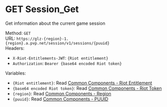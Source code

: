 <!-- This file is automatically generated! Do not edit it directly! See https://github.com/techchrism/valorant-api-docs/blob/trunk/contributing.md for more information. -->

# GET Session_Get

Get information about the current game session  


Method: `GET`  
URL: `https://glz-{region}-1.{region}.a.pvp.net/session/v1/sessions/{puuid}`  
Headers:
 - `X-Riot-Entitlements-JWT`: `{Riot entitlement}`
 - `Authorization`: `Bearer {base64 encoded Riot token}`

Variables:
 - `{Riot entitlement}`: Read [Common Components - Riot Entitlement](../common-components.md#riot-entitlement)
 - `{base64 encoded Riot token}`: Read [Common Components - Riot Token](../common-components.md#riot-token)
 - `{region}`: Read [Common Components - Region](../common-components.md#region)
 - `{puuid}`: Read [Common Components - PUUID](../common-components.md#puuid)

